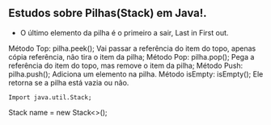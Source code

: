 ## Estudos sobre Pilhas(Stack) em Java!.



-	O último elemento da pilha é o primeiro a sair, Last in First out.

Método Top: pilha.peek();  Vai passar a referência do item do topo, apenas cópia referência, não tira o item da pilha;
Método Pop: pilha.pop(); Pega a referência do item do topo, mas remove o item da pilha;
Método Push: pilha.push(); Adiciona um elemento na pilha.
Método isEmpty: isEmpty(); Ele retorna se a pilha está vazia ou não.
	
	Import java.util.Stack;
Stack <Type>  name = new Stack<>();
